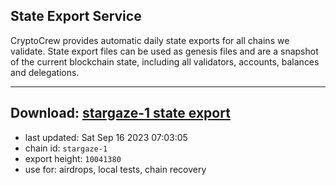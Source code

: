 ## State Export Service
CryptoCrew provides automatic daily state exports for all chains we validate. State export files can be used as genesis files and are a snapshot of the current blockchain state, including all validators, accounts, balances and delegations.

---
**Download: [stargaze-1 state export](https://dl.ccvalidators.com/SERVICE/stargaze/stargaze-1_export_10041380.json)**
---

- last updated: Sat Sep 16 2023 07:03:05
- chain id: `stargaze-1`
- export height: `10041380`
- use for: airdrops, local tests, chain recovery

